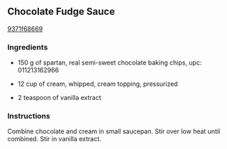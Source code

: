 ## Chocolate Fudge Sauce

[9371f68669](http://www.food.com/recipe/chocolate-fudge-sauce-129776)

### Ingredients

 - 150 g of spartan, real semi-sweet chocolate baking chips, upc: 011213162966

 - 12 cup of cream, whipped, cream topping, pressurized

 - 2 teaspoon of vanilla extract

### Instructions

Combine chocolate and cream in small saucepan. Stir over low heat until combined. Stir in vanilla extract.